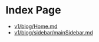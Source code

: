 # Index Page

* [v1/blog/Home.md](/v1/blog/Home.md)
* [v1/blog/sidebar/mainSidebar.md](/v1/blog/sidebar/mainSidebar.md)
